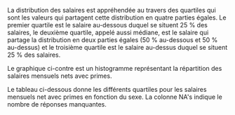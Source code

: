 
La distribution des salaires est appréhendée au travers des quartiles qui sont les valeurs qui partagent cette distribution en quatre parties égales.
Le premier quartile est le salaire au-dessous duquel se situent 25 % des salaires, le deuxième quartile, appelé aussi médiane, est le salaire qui partage la distribution en deux parties égales (50 % au-dessous et 50 % au-dessus) et le troisième quartile est le salaire au-dessus duquel se situent 25 % des salaires.

Le graphique ci-contre est un histogramme représentant la répartition des salaires mensuels nets avec primes.

Le tableau ci-dessous donne les différents quartiles pour les salaires mensuels net avec primes en fonction du sexe. La colonne NA's indique le nombre de réponses manquantes.
